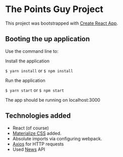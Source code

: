 # The Points Guy Project

This project was bootstrapped with [Create React App](https://github.com/facebook/create-react-app).

## Booting the up application

Use the command line to:

Install the application

`$ yarn install` or `$ npm install`


Run the application

`$ yarn start` or `$ npm start`


The app should be running on localhost:3000

## Technologies added

- React (of course)
- [Materialize CSS](https://materializecss.com/) added.
- Absolute imports via configuring webpack.
- [Axios](https://www.npmjs.com/package/axios) for HTTP requests
- Used [News](https://newsapi.org/) API
